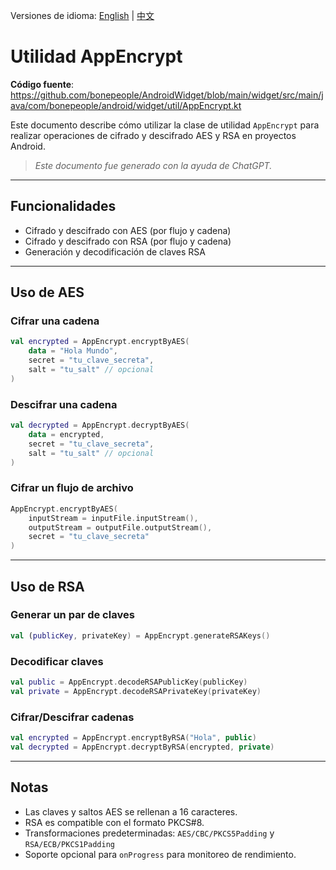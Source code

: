 Versiones de idioma: [English](./README.md) | [中文](./README.zh-CN.md)

# Utilidad AppEncrypt

**Código fuente**: https://github.com/bonepeople/AndroidWidget/blob/main/widget/src/main/java/com/bonepeople/android/widget/util/AppEncrypt.kt

Este documento describe cómo utilizar la clase de utilidad `AppEncrypt` para realizar operaciones de cifrado y descifrado AES y RSA en proyectos Android.

> *Este documento fue generado con la ayuda de ChatGPT.*

---

## Funcionalidades

* Cifrado y descifrado con AES (por flujo y cadena)
* Cifrado y descifrado con RSA (por flujo y cadena)
* Generación y decodificación de claves RSA

---

## Uso de AES

### Cifrar una cadena

```kotlin
val encrypted = AppEncrypt.encryptByAES(
    data = "Hola Mundo",
    secret = "tu_clave_secreta",
    salt = "tu_salt" // opcional
)
```

### Descifrar una cadena

```kotlin
val decrypted = AppEncrypt.decryptByAES(
    data = encrypted,
    secret = "tu_clave_secreta",
    salt = "tu_salt" // opcional
)
```

### Cifrar un flujo de archivo

```kotlin
AppEncrypt.encryptByAES(
    inputStream = inputFile.inputStream(),
    outputStream = outputFile.outputStream(),
    secret = "tu_clave_secreta"
)
```

---

## Uso de RSA

### Generar un par de claves

```kotlin
val (publicKey, privateKey) = AppEncrypt.generateRSAKeys()
```

### Decodificar claves

```kotlin
val public = AppEncrypt.decodeRSAPublicKey(publicKey)
val private = AppEncrypt.decodeRSAPrivateKey(privateKey)
```

### Cifrar/Descifrar cadenas

```kotlin
val encrypted = AppEncrypt.encryptByRSA("Hola", public)
val decrypted = AppEncrypt.decryptByRSA(encrypted, private)
```

---

## Notas

* Las claves y saltos AES se rellenan a 16 caracteres.
* RSA es compatible con el formato PKCS#8.
* Transformaciones predeterminadas: `AES/CBC/PKCS5Padding` y `RSA/ECB/PKCS1Padding`
* Soporte opcional para `onProgress` para monitoreo de rendimiento.